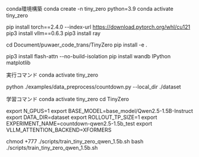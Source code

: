 conda環境構築
conda create -n tiny_zero python=3.9
conda activate tiny_zero

pip install torch==2.4.0 --index-url https://download.pytorch.org/whl/cu121
pip3 install vllm==0.6.3 
pip3 install ray

cd Document/puwaer_code_trans/TinyZero
pip install -e .

pip3 install flash-attn --no-build-isolation
pip install wandb IPython matplotlib


実行コマンド
conda activate tiny_zero


python ./examples/data_preprocess/countdown.py --local_dir ./dataset


学習コマンド
conda activate tiny_zero
cd TinyZero

export N_GPUS=1
export BASE_MODEL=base_model/Qwen2.5-1.5B-Instruct
export DATA_DIR=dataset
export ROLLOUT_TP_SIZE=1
export EXPERIMENT_NAME=countdown-qwen2.5-1.5b_test
export VLLM_ATTENTION_BACKEND=XFORMERS

chmod +777 ./scripts/train_tiny_zero_qwen_1.5b.sh
bash ./scripts/train_tiny_zero_qwen_1.5b.sh

